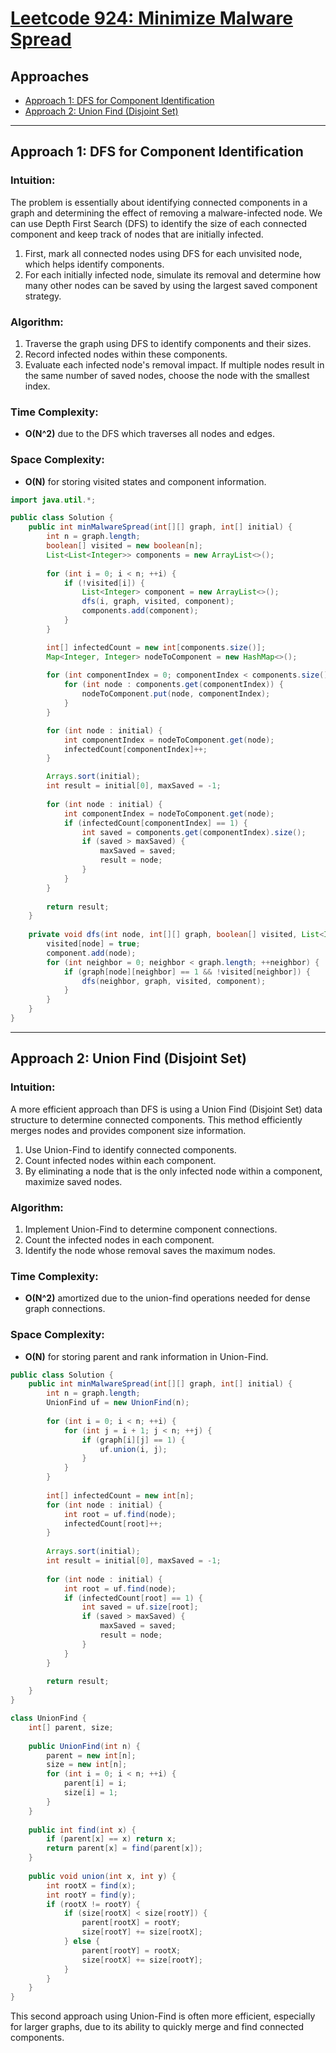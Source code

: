 # [Leetcode 924: Minimize Malware Spread](https://leetcode.com/problems/minimize-malware-spread/)

## Approaches
- [Approach 1: DFS for Component Identification](#approach-1-dfs-for-component-identification)
- [Approach 2: Union Find (Disjoint Set)](#approach-2-union-find-disjoint-set)

---

## Approach 1: DFS for Component Identification

### Intuition:
The problem is essentially about identifying connected components in a graph and determining the effect of removing a malware-infected node. We can use Depth First Search (DFS) to identify the size of each connected component and keep track of nodes that are initially infected.

1. First, mark all connected nodes using DFS for each unvisited node, which helps identify components.
2. For each initially infected node, simulate its removal and determine how many other nodes can be saved by using the largest saved component strategy.

### Algorithm:
1. Traverse the graph using DFS to identify components and their sizes.
2. Record infected nodes within these components.
3. Evaluate each infected node's removal impact. If multiple nodes result in the same number of saved nodes, choose the node with the smallest index.

### Time Complexity:
- **O(N^2)** due to the DFS which traverses all nodes and edges.
  
### Space Complexity:
- **O(N)** for storing visited states and component information.

```java
import java.util.*;

public class Solution {
    public int minMalwareSpread(int[][] graph, int[] initial) {
        int n = graph.length;
        boolean[] visited = new boolean[n];
        List<List<Integer>> components = new ArrayList<>();
        
        for (int i = 0; i < n; ++i) {
            if (!visited[i]) {
                List<Integer> component = new ArrayList<>();
                dfs(i, graph, visited, component);
                components.add(component);
            }
        }

        int[] infectedCount = new int[components.size()];
        Map<Integer, Integer> nodeToComponent = new HashMap<>();
        
        for (int componentIndex = 0; componentIndex < components.size(); componentIndex++) {
            for (int node : components.get(componentIndex)) {
                nodeToComponent.put(node, componentIndex);
            }
        }

        for (int node : initial) {
            int componentIndex = nodeToComponent.get(node);
            infectedCount[componentIndex]++;
        }

        Arrays.sort(initial);
        int result = initial[0], maxSaved = -1;
        
        for (int node : initial) {
            int componentIndex = nodeToComponent.get(node);
            if (infectedCount[componentIndex] == 1) {
                int saved = components.get(componentIndex).size();
                if (saved > maxSaved) {
                    maxSaved = saved;
                    result = node;
                }
            }
        }
        
        return result;
    }
    
    private void dfs(int node, int[][] graph, boolean[] visited, List<Integer> component) {
        visited[node] = true;
        component.add(node);
        for (int neighbor = 0; neighbor < graph.length; ++neighbor) {
            if (graph[node][neighbor] == 1 && !visited[neighbor]) {
                dfs(neighbor, graph, visited, component);
            }
        }
    }
}
```

---

## Approach 2: Union Find (Disjoint Set)

### Intuition:
A more efficient approach than DFS is using a Union Find (Disjoint Set) data structure to determine connected components. This method efficiently merges nodes and provides component size information.

1. Use Union-Find to identify connected components.
2. Count infected nodes within each component.
3. By eliminating a node that is the only infected node within a component, maximize saved nodes.

### Algorithm:
1. Implement Union-Find to determine component connections.
2. Count the infected nodes in each component.
3. Identify the node whose removal saves the maximum nodes.

### Time Complexity:
- **O(N^2)** amortized due to the union-find operations needed for dense graph connections.

### Space Complexity:
- **O(N)** for storing parent and rank information in Union-Find.

```java
public class Solution {
    public int minMalwareSpread(int[][] graph, int[] initial) {
        int n = graph.length;
        UnionFind uf = new UnionFind(n);
        
        for (int i = 0; i < n; ++i) {
            for (int j = i + 1; j < n; ++j) {
                if (graph[i][j] == 1) {
                    uf.union(i, j);
                }
            }
        }
        
        int[] infectedCount = new int[n];
        for (int node : initial) {
            int root = uf.find(node);
            infectedCount[root]++;
        }
        
        Arrays.sort(initial);
        int result = initial[0], maxSaved = -1;
        
        for (int node : initial) {
            int root = uf.find(node);
            if (infectedCount[root] == 1) {
                int saved = uf.size[root];
                if (saved > maxSaved) {
                    maxSaved = saved;
                    result = node;
                }
            }
        }
        
        return result;
    }
}

class UnionFind {
    int[] parent, size;
    
    public UnionFind(int n) {
        parent = new int[n];
        size = new int[n];
        for (int i = 0; i < n; ++i) {
            parent[i] = i;
            size[i] = 1;
        }
    }
    
    public int find(int x) {
        if (parent[x] == x) return x;
        return parent[x] = find(parent[x]);
    }
    
    public void union(int x, int y) {
        int rootX = find(x);
        int rootY = find(y);
        if (rootX != rootY) {
            if (size[rootX] < size[rootY]) {
                parent[rootX] = rootY;
                size[rootY] += size[rootX];
            } else {
                parent[rootY] = rootX;
                size[rootX] += size[rootY];
            }
        }
    }
}
```

This second approach using Union-Find is often more efficient, especially for larger graphs, due to its ability to quickly merge and find connected components.

